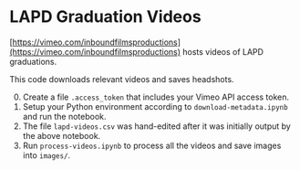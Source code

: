 # LAPD Graduation Videos

[https://vimeo.com/inboundfilmsproductions](https://vimeo.com/inboundfilmsproductions) hosts videos of LAPD graduations.

This code downloads relevant videos and saves headshots.

0. Create a file `.access_token` that includes your Vimeo API access token.
1. Setup your Python environment according to `download-metadata.ipynb` and run the notebook.
2. The file `lapd-videos.csv` was hand-edited after it was initially output by the above notebook.
3. Run `process-videos.ipynb` to process all the videos and save images into `images/`.
